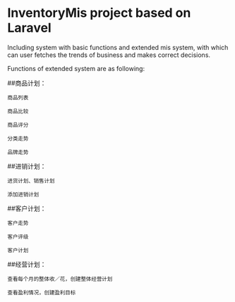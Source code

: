 # InventoryMis project based on Laravel

Including system with basic functions and extended mis system, with which can user fetches the trends of business and makes correct decisions.

Functions of extended system are as following:

##商品计划：
	
	商品列表
		
	商品比较
	
	商品评分
		
	分类走势
	
	品牌走势
	
##进销计划：

	进货计划、销售计划
	
	添加进销计划

##客户计划：

	客户走势
	
	客户评级
	
	客户计划
	
##经营计划：

	查看每个月的整体收／花，创建整体经营计划
	
	查看盈利情况，创建盈利目标
